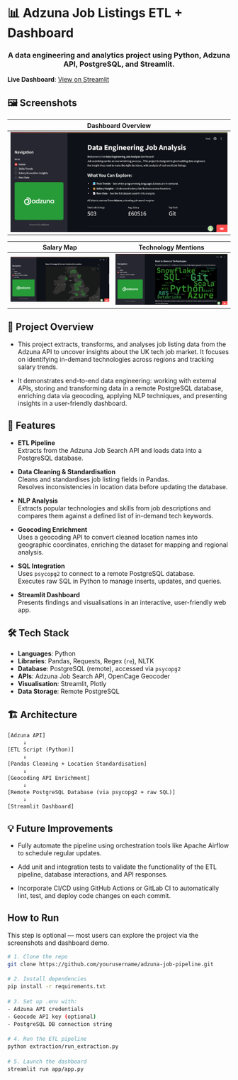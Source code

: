 # 📊 Adzuna Job Listings ETL + Dashboard  

<h3 align="center">
  A data engineering and analytics project using Python, Adzuna API, PostgreSQL, and Streamlit.
</h3>

**Live Dashboard**: [View on Streamlit](https://adzuna-pipeline-analysis-lddaeuynvgvzldvkt2jmiv.streamlit.app/)



## 🖼️ Screenshots

| Dashboard Overview | 
|--------------------|
| ![Dashboard](app/dashboard_images/frontpage.png) | 

| Salary Map | Technology Mentions |
|------------|---------------------|
| ![Map](app\dashboard_images\salariesmap.png) |  ![Tech Chart](app\dashboard_images\techwordcloud.png)



## 🚀 Project Overview

- This project extracts, transforms, and analyses job listing data from the Adzuna API to uncover insights about the UK tech job market. It focuses on identifying in-demand technologies across regions and tracking salary trends.

- It demonstrates end-to-end data engineering: working with external APIs, storing and transforming data in a remote PostgreSQL database, enriching data via geocoding, applying NLP techniques, and presenting insights in a user-friendly dashboard.


## 🧩 Features

- **ETL Pipeline**  
  Extracts from the Adzuna Job Search API and loads data into a PostgreSQL database.

- **Data Cleaning & Standardisation**  
  Cleans and standardises job listing fields in Pandas.  
  Resolves inconsistencies in location data before updating the database.

- **NLP Analysis**  
  Extracts popular technologies and skills from job descriptions and compares them against a defined list of in-demand tech keywords.

- **Geocoding Enrichment**  
  Uses a geocoding API to convert cleaned location names into geographic coordinates, enriching the dataset for mapping and regional analysis.

- **SQL Integration**  
  Uses `psycopg2` to connect to a remote PostgreSQL database.  
  Executes raw SQL in Python to manage inserts, updates, and queries.

- **Streamlit Dashboard**  
  Presents findings and visualisations in an interactive, user-friendly web app.


## 🛠️ Tech Stack

- **Languages**: Python  
- **Libraries**: Pandas, Requests, Regex (`re`), NLTK  
- **Database**: PostgreSQL (remote), accessed via `psycopg2`  
- **APIs**: Adzuna Job Search API, OpenCage Geocoder  
- **Visualisation**: Streamlit, Plotly  
- **Data Storage**: Remote PostgreSQL

## 🏗️ Architecture

```text
[Adzuna API]
     ↓
[ETL Script (Python)]
     ↓
[Pandas Cleaning + Location Standardisation]
     ↓
[Geocoding API Enrichment]
     ↓
[Remote PostgreSQL Database (via psycopg2 + raw SQL)]
     ↓
[Streamlit Dashboard]
```


## 💡 Future Improvements
- Fully automate the pipeline using orchestration tools like Apache Airflow to schedule regular updates.

- Add unit and integration tests to validate the functionality of the ETL pipeline, database interactions, and API responses.

- Incorporate CI/CD using GitHub Actions or GitLab CI to automatically lint, test, and deploy code changes on each commit.

## How to Run 

This step is optional — most users can explore the project via the screenshots and dashboard demo.

```bash
# 1. Clone the repo
git clone https://github.com/yourusername/adzuna-job-pipeline.git

# 2. Install dependencies
pip install -r requirements.txt

# 3. Set up .env with:
- Adzuna API credentials
- Geocode API key (optional)
- PostgreSQL DB connection string

# 4. Run the ETL pipeline
python extraction/run_extraction.py

# 5. Launch the dashboard
streamlit run app/app.py
```

